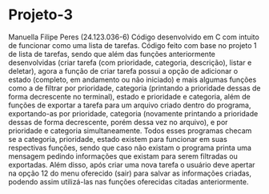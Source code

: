 # Projeto-3
Manuella Filipe Peres (24.123.036-6)
Código desenvolvido em C com intuito de funcionar como uma lista de tarefas. Código feito com base no projeto 1 de lista de tarefas, sendo que além das funções anteriormente desenvolvidas (criar tarefa (com prioridade, categoria, descrição), listar e deletar), agora a função de criar tarefa possui a opção de adicionar o estado (completo, em andamento ou não iniciado) e mais algumas funções como a de filtrar por prioridade, categoria (printando a prioridade dessas de forma decrescente no terminal), estado e prioridade e categoria, além de funções de exportar a tarefa para um arquivo criado dentro do programa, exportando-as por prioridade, categoria (novamente printando a prioridade dessas de forma decrescente, porém dessa vez no arquivo), e por prioridade e categoria simultaneamente. 
Todos esses programas checam se a categoria, prioridade, estado existem para funcionar em suas respectivas funções, sendo que caso não existam o programa printa uma mensagem pedindo informações que existam para serem filtradas ou exportadas. Além disso, após criar uma nova tarefa o usuário deve apertar na opção 12 do menu oferecido (sair) para salvar as informações criadas, podendo assim utilizá-las nas funções oferecidas citadas anteriormente.